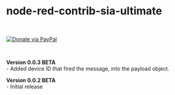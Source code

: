 # node-red-contrib-sia-ultimate


<br/>

[![Donate via PayPal](https://img.shields.io/badge/Donate-PayPal-blue.svg?style=flat-square)](https://www.paypal.me/techtoday) 

<br/>

<p>
<b>Version 0.0.3 BETA</b><br/>
- Added device ID that fired the message, into the payload object.<br/>
</p>
<p>
<b>Version 0.0.2 BETA</b><br/>
- Initial release<br/>
</p>
